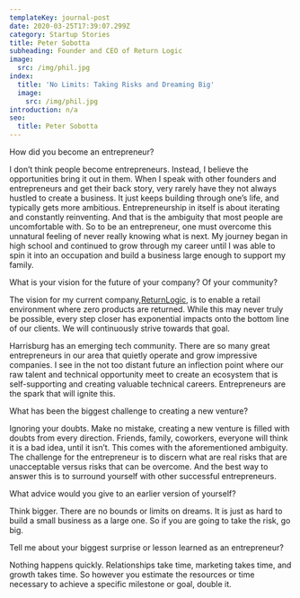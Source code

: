 ```yaml
---
templateKey: journal-post
date: 2020-03-25T17:39:07.299Z
category: Startup Stories
title: Peter Sobotta
subheading: Founder and CEO of Return Logic
image:
  src: /img/phil.jpg
index:
  title: 'No Limits: Taking Risks and Dreaming Big'
  image:
    src: /img/phil.jpg
introduction: n/a
seo:
  title: Peter Sobotta
---
```

How did you become an entrepreneur?

I don’t think people become entrepreneurs. Instead, I believe the opportunities bring it out in them. When I speak with other founders and entrepreneurs and get their back story, very rarely have they not always hustled to create a business. It just keeps building through one’s life, and typically gets more ambitious. Entrepreneurship in itself is about iterating and constantly reinventing. And that is the ambiguity that most people are uncomfortable with. So to be an entrepreneur, one must overcome this unnatural feeling of never really knowing what is next. My journey began in high school and continued to grow through my career until I was able to spin it into an occupation and build a business large enough to support my family.



What is your vision for the future of your company? Of your community?

The vision for my current company,[ReturnLogic](https://www.returnlogic.com/), is to enable a retail environment where zero products are returned. While this may never truly be possible, every step closer has exponential impacts onto the bottom line of our clients. We will continuously strive towards that goal.

Harrisburg has an emerging tech community. There are so many great entrepreneurs in our area that quietly operate and grow impressive companies. I see in the not too distant future an inflection point where our raw talent and technical opportunity meet to create an ecosystem that is self-supporting and creating valuable technical careers. Entrepreneurs are the spark that will ignite this.



What has been the biggest challenge to creating a new venture?

Ignoring your doubts. Make no mistake, creating a new venture is filled with doubts from every direction. Friends, family, coworkers, everyone will think it is a bad idea, until it isn’t. This comes with the aforementioned ambiguity. The challenge for the entrepreneur is to discern what are real risks that are unacceptable versus risks that can be overcome. And the best way to answer this is to surround yourself with other successful entrepreneurs.



What advice would you give to an earlier version of yourself?

Think bigger. There are no bounds or limits on dreams. It is just as hard to build a small business as a large one. So if you are going to take the risk, go big.



Tell me about your biggest surprise or lesson learned as an entrepreneur?

Nothing happens quickly. Relationships take time, marketing takes time, and growth takes time. So however you estimate the resources or time necessary to achieve a specific milestone or goal, double it.
